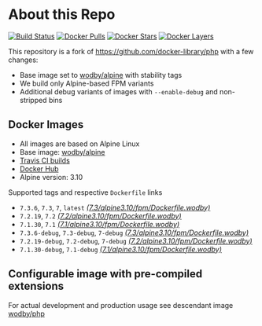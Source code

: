 # About this Repo

[![Build Status](https://travis-ci.org/wodby/base-php.svg?branch=master)](https://travis-ci.org/wodby/base-php)
[![Docker Pulls](https://img.shields.io/docker/pulls/wodby/base-php.svg)](https://hub.docker.com/r/wodby/base-php)
[![Docker Stars](https://img.shields.io/docker/stars/wodby/base-php.svg)](https://hub.docker.com/r/wodby/base-php)
[![Docker Layers](https://images.microbadger.com/badges/image/wodby/base-php.svg)](https://microbadger.com/images/wodby/base-php)

This repository is a fork of https://github.com/docker-library/php with a few changes:

* Base image set to [wodby/alpine](https://github.com/wodby/alpine) with stability tags
* We build only Alpine-based FPM variants
* Additional debug variants of images with `--enable-debug` and non-stripped bins

## Docker Images

* All images are based on Alpine Linux
* Base image: [wodby/alpine](https://github.com/wodby/alpine)
* [Travis CI builds](https://travis-ci.org/wodby/base-php) 
* [Docker Hub](https://hub.docker.com/r/wodby/base-php)
* Alpine version: 3.10

Supported tags and respective `Dockerfile` links

* `7.3.6`, `7.3`, `7`, `latest` [_(7.3/alpine3.10/fpm/Dockerfile.wodby)_]
* `7.2.19`, `7.2` [_(7.2/alpine3.10/fpm/Dockerfile.wodby)_]
* `7.1.30`, `7.1` [_(7.1/alpine3.10/fpm/Dockerfile.wodby)_]
* `7.3.6-debug`, `7.3-debug`, `7-debug` [_(7.3/alpine3.10/fpm/Dockerfile.wodby)_]
* `7.2.19-debug`, `7.2-debug`, `7-debug` [_(7.2/alpine3.10/fpm/Dockerfile.wodby)_]
* `7.1.30-debug`, `7.1-debug` [_(7.1/alpine3.10/fpm/Dockerfile.wodby)_]

## Configurable image with pre-compiled extensions

For actual development and production usage see descendant image [wodby/php](https://github.com/wodby/php)

[_(7.3/alpine3.10/fpm/Dockerfile.wodby)_]: https://github.com/wodby/base-php/tree/master/7.3/alpine3.10/fpm/Dockerfile.wodby
[_(7.2/alpine3.10/fpm/Dockerfile.wodby)_]: https://github.com/wodby/base-php/tree/master/7.2/alpine3.10/fpm/Dockerfile.wodby
[_(7.1/alpine3.10/fpm/Dockerfile.wodby)_]: https://github.com/wodby/base-php/tree/master/7.1/alpine3.10/fpm/Dockerfile.wodby
